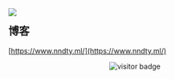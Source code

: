 <img align="left" src="https://github-readme-stats.vercel.app/api?username=CloudSVC&show_icons=true">


## 博客

[https://www.nndty.ml/](https://www.nndty.ml/)

<!-- 访客 -->
<p align="center">
  <img src="https://github-readme-stats.vercel.app/api/top-langs/?username=CloudSVC&layout=donut&theme=catppuccin_mocha&exclude_repo=SR-MyStar.github.io&langs_count=10" alt="visitor badge"/>
</p>

<!--
**CloudSVC/CloudSVC** is a ✨ _special_ ✨ repository because its `README.md` (this file) appears on your GitHub profile.

Here are some ideas to get you started:

- 🔭 I’m currently working on ...
- 🌱 I’m currently learning ...
- 👯 I’m looking to collaborate on ...
- 🤔 I’m looking for help with ...
- 💬 Ask me about ...
- 📫 How to reach me: ...
- 😄 Pronouns: ...
- ⚡ Fun fact: ...
-->
